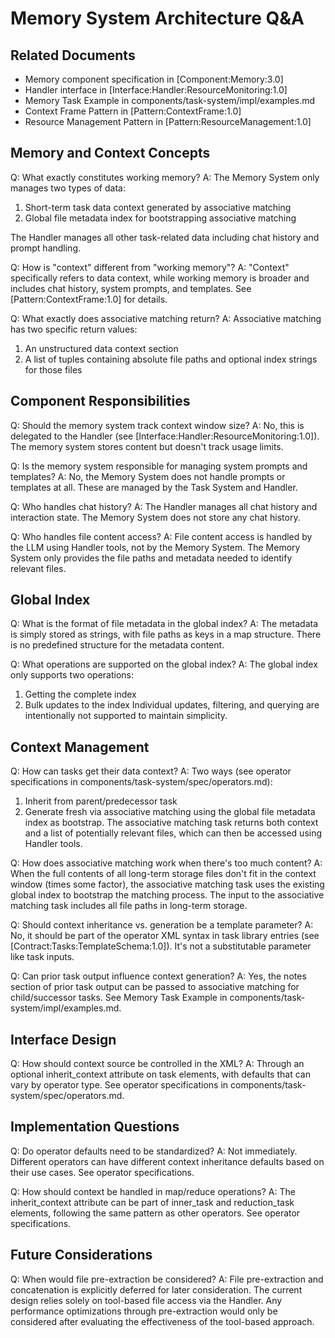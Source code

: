 # Memory System Architecture Q&A

## Related Documents
- Memory component specification in [Component:Memory:3.0]
- Handler interface in [Interface:Handler:ResourceMonitoring:1.0]
- Memory Task Example in components/task-system/impl/examples.md
- Context Frame Pattern in [Pattern:ContextFrame:1.0]
- Resource Management Pattern in [Pattern:ResourceManagement:1.0]

## Memory and Context Concepts

Q: What exactly constitutes working memory?
A: The Memory System only manages two types of data:
1. Short-term task data context generated by associative matching
2. Global file metadata index for bootstrapping associative matching

The Handler manages all other task-related data including chat history and prompt handling.

Q: How is "context" different from "working memory"?
A: "Context" specifically refers to data context, while working memory is broader and includes chat history, system prompts, and templates. See [Pattern:ContextFrame:1.0] for details.

Q: What exactly does associative matching return?
A: Associative matching has two specific return values:
1. An unstructured data context section
2. A list of tuples containing absolute file paths and optional index strings for those files

## Component Responsibilities 

Q: Should the memory system track context window size?
A: No, this is delegated to the Handler (see [Interface:Handler:ResourceMonitoring:1.0]). The memory system stores content but doesn't track usage limits.

Q: Is the memory system responsible for managing system prompts and templates?
A: No, the Memory System does not handle prompts or templates at all. These are managed by the Task System and Handler.

Q: Who handles chat history?
A: The Handler manages all chat history and interaction state. The Memory System does not store any chat history.

Q: Who handles file content access?
A: File content access is handled by the LLM using Handler tools, not by the Memory System. The Memory System only provides the file paths and metadata needed to identify relevant files.

## Global Index

Q: What is the format of file metadata in the global index?
A: The metadata is simply stored as strings, with file paths as keys in a map structure. There is no predefined structure for the metadata content.

Q: What operations are supported on the global index?
A: The global index only supports two operations:
1. Getting the complete index
2. Bulk updates to the index
Individual updates, filtering, and querying are intentionally not supported to maintain simplicity.

## Context Management

Q: How can tasks get their data context?
A: Two ways (see operator specifications in components/task-system/spec/operators.md):
1. Inherit from parent/predecessor task
2. Generate fresh via associative matching using the global file metadata index as bootstrap. The associative matching task returns both context and a list of potentially relevant files, which can then be accessed using Handler tools.

Q: How does associative matching work when there's too much content?
A: When the full contents of all long-term storage files don't fit in the context window (times some factor), the associative matching task uses the existing global index to bootstrap the matching process. The input to the associative matching task includes all file paths in long-term storage.

Q: Should context inheritance vs. generation be a template parameter?
A: No, it should be part of the operator XML syntax in task library entries (see [Contract:Tasks:TemplateSchema:1.0]). It's not a substitutable parameter like task inputs.

Q: Can prior task output influence context generation?
A: Yes, the notes section of prior task output can be passed to associative matching for child/successor tasks. See Memory Task Example in components/task-system/impl/examples.md.

## Interface Design

Q: How should context source be controlled in the XML?
A: Through an optional inherit_context attribute on task elements, with defaults that can vary by operator type. See operator specifications in components/task-system/spec/operators.md.

## Implementation Questions

Q: Do operator defaults need to be standardized?
A: Not immediately. Different operators can have different context inheritance defaults based on their use cases. See operator specifications.

Q: How should context be handled in map/reduce operations?
A: The inherit_context attribute can be part of inner_task and reduction_task elements, following the same pattern as other operators. See operator specifications.

## Future Considerations

Q: When would file pre-extraction be considered?
A: File pre-extraction and concatenation is explicitly deferred for later consideration. The current design relies solely on tool-based file access via the Handler. Any performance optimizations through pre-extraction would only be considered after evaluating the effectiveness of the tool-based approach.
